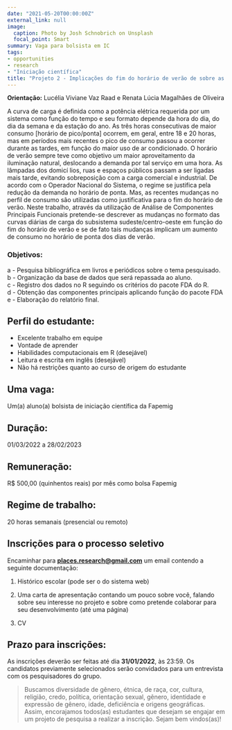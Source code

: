 ```yaml
---
date: "2021-05-20T00:00:00Z"
external_link: null
image:
  caption: Photo by Josh Schnobrich on Unsplash
  focal_point: Smart
summary: Vaga para bolsista em IC
tags:
- opportunities
- research
- "Iniciação científica"
title: "Projeto 2 - Implicações do fim do horário de verão de sobre as curvas diárias de carga de energia elétrica: Uma análise utilizando Componentes Principais Funcionais"
---
```


**Orientação:** Lucélia Viviane Vaz Raad e Renata Lúcia Magalhães de Oliveira

A curva de carga é definida como a potência elétrica requerida por um sistema como função do tempo e seu formato depende da hora do dia, do dia da semana e da estação do ano. As três horas consecutivas de maior consumo [horário de pico/ponta] ocorrem, em geral, entre 18 e 20 horas, mas em períodos mais recentes o pico de consumo passou a ocorrer durante as tardes, em função do maior uso de ar condicionado. O horário de verão sempre teve como objetivo um maior aproveitamento da iluminação natural, deslocando a demanda por tal serviço em uma hora. As lâmpadas dos domicí lios, ruas e espaços públicos passam a ser ligadas mais tarde, evitando sobreposição com a carga comercial e industrial. De acordo com o Operador Nacional do Sistema, o regime se justifica pela redução da demanda no horário de ponta. Mas, as recentes mudanças no perfil de consumo são utilizadas como justificativa para o fim do horário de verão. Neste trabalho, através da utilização de Análise de Componentes Principais Funcionais pretende-se descrever as mudanças no formato das curvas diárias de carga do subsistema sudeste/centro-oeste em função do fim do horário de verão e se de fato tais mudanças implicam um aumento de consumo no horário de ponta dos dias de verão.

### Objetivos:    
a - Pesquisa bibliográfica em livros e periódicos sobre o tema pesquisado.   
b - Organização da base de dados que será repassada ao aluno.   
c - Registro dos dados no R seguindo os critérios do pacote FDA do R.   
d - Obtenção das componentes principais aplicando função do pacote FDA   
e - Elaboração do relatório final.

## Perfil do estudante:

- Excelente trabalho em equipe   
- Vontade de aprender   
- Habilidades computacionais em R (desejável)   
- Leitura e escrita em inglês (desejável)   
- Não há restrições quanto ao curso de origem do estudante   

## Uma vaga: 
Um(a) aluno(a) bolsista de iniciação científica da Fapemig

## Duração:
01/03/2022 a 28/02/2023

## Remuneração:
R$ 500,00 (quinhentos reais) por mês como bolsa Fapemig

## Regime de trabalho:
20 horas semanais (presencial ou remoto)

## Inscrições para o processo seletivo
Encaminhar para **places.research@gmail.com** um email contendo a seguinte documentação:

1. Histórico escolar (pode ser o do sistema web)

2. Uma carta de apresentação contando um pouco sobre você, falando sobre seu interesse no projeto e sobre como pretende colaborar para seu desenvolvimento (até uma página)

3. CV

## Prazo para inscrições:
As inscrições deverão ser feitas até dia **31/01/2022**, às 23:59. Os candidatos previamente selecionados serão convidados para um entrevista com os pesquisadores do grupo. 

> Buscamos diversidade de gênero, étnica, de raça, cor, cultura, religião, credo, política, orientação sexual, gênero, identidade e expressão de gênero, idade, deficiência e origens geográficas. Assim, encorajamos todos(as) estudantes que desejam se engajar em um projeto de pesquisa a realizar a inscrição. Sejam bem vindos(as)!
